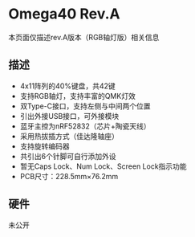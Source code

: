 # Omega40 Rev.A

本页面仅描述rev.A版本（RGB轴灯版）相关信息

## 描述

- 4x11阵列的40%键盘，共42键
- 支持RGB轴灯，支持丰富的QMK灯效
- 双Type-C接口，支持左侧与中间两个位置
- 引出外接USB接口，可外接模块
- 蓝牙主控为nRF52832（芯片+陶瓷天线）
- 采用热拔插方式（佳达隆轴座）
- 支持旋转编码器
- 共引出6个针脚可自行添加外设
- 暂无Caps Lock、Num Lock、Screen Lock指示功能
- PCB尺寸：228.5mm×76.2mm

## 硬件

未公开

